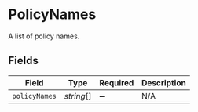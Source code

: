 # PolicyNames

A list of policy names.


## Fields

| Field              | Type               | Required           | Description        |
| ------------------ | ------------------ | ------------------ | ------------------ |
| `policyNames`      | *string*[]         | :heavy_minus_sign: | N/A                |